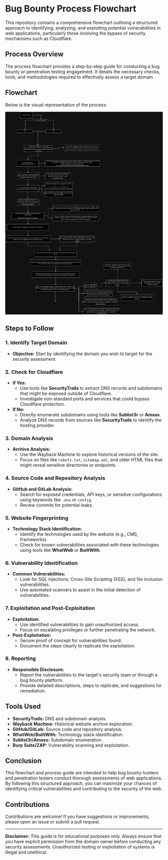 # Bug Bounty Process Flowchart

This repository contains a comprehensive flowchart outlining a structured approach to identifying, analyzing, and exploiting potential vulnerabilities in web applications, particularly those involving the bypass of security mechanisms such as Cloudflare.

## Process Overview

The process flowchart provides a step-by-step guide for conducting a bug bounty or penetration testing engagement. It details the necessary checks, tools, and methodologies required to effectively assess a target domain.

## Flowchart

Below is the visual representation of the process:

![Bug Bounty Process Flowchart](./WebApp-SecurityFlow.png)

## Steps to Follow

### 1. Identify Target Domain
- **Objective:** Start by identifying the domain you wish to target for the security assessment.

### 2. Check for Cloudflare
- **If Yes:** 
  - Use tools like **SecurityTrails** to extract DNS records and subdomains that might be exposed outside of Cloudflare.
  - Investigate non-standard ports and services that could bypass Cloudflare protection.
- **If No:**
  - Directly enumerate subdomains using tools like **Sublist3r** or **Amass**.
  - Analyze DNS records from sources like **SecurityTrails** to identify the hosting provider.

### 3. Domain Analysis
- **Archive Analysis:** 
  - Use the Wayback Machine to explore historical versions of the site.
  - Focus on files like `robots.txt`, `sitemap.xml`, and older HTML files that might reveal sensitive directories or endpoints.

### 4. Source Code and Repository Analysis
- **GitHub and GitLab Analysis:**
  - Search for exposed credentials, API keys, or sensitive configurations using keywords like `.env` or `config`.
  - Review commits for potential leaks.

### 5. Website Fingerprinting
- **Technology Stack Identification:**
  - Identify the technologies used by the website (e.g., CMS, frameworks).
  - Check for known vulnerabilities associated with these technologies using tools like **WhatWeb** or **BuiltWith**.

### 6. Vulnerability Identification
- **Common Vulnerabilities:**
  - Look for SQL injections, Cross-Site Scripting (XSS), and file inclusion vulnerabilities.
  - Use automated scanners to assist in the initial detection of vulnerabilities.
  
### 7. Exploitation and Post-Exploitation
- **Exploitation:**
  - Use identified vulnerabilities to gain unauthorized access.
  - Focus on escalating privileges or further penetrating the network.
- **Post-Exploitation:**
  - Secure proof of concept for vulnerabilities found.
  - Document the steps clearly to replicate the exploitation.

### 8. Reporting
- **Responsible Disclosure:** 
  - Report the vulnerabilities to the target's security team or through a bug bounty platform.
  - Provide detailed descriptions, steps to replicate, and suggestions for remediation.

## Tools Used

- **SecurityTrails:** DNS and subdomain analysis.
- **Wayback Machine:** Historical website archive exploration.
- **GitHub/GitLab:** Source code and repository analysis.
- **WhatWeb/BuiltWith:** Technology stack identification.
- **Sublist3r/Amass:** Subdomain enumeration.
- **Burp Suite/ZAP:** Vulnerability scanning and exploitation.

## Conclusion

This flowchart and process guide are intended to help bug bounty hunters and penetration testers conduct thorough assessments of web applications. By following this structured approach, you can maximize your chances of identifying critical vulnerabilities and contributing to the security of the web.


## Contributions

Contributions are welcome! If you have suggestions or improvements, please open an issue or submit a pull request.

---

**Disclaimer:** This guide is for educational purposes only. Always ensure that you have explicit permission from the domain owner before conducting any security assessments. Unauthorized testing or exploitation of systems is illegal and unethical.
